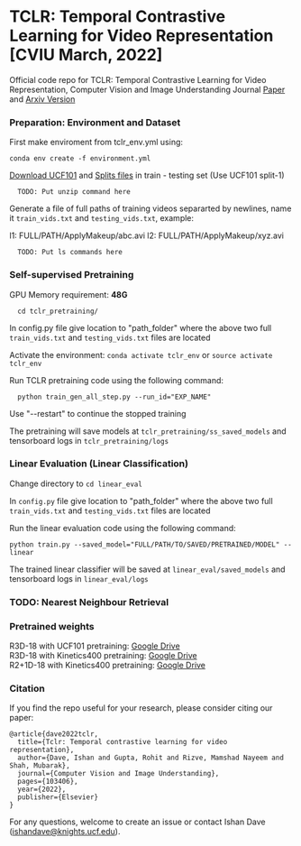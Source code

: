 # TCLR: Temporal Contrastive Learning for Video Representation [CVIU March, 2022]
Official code repo for TCLR: Temporal Contrastive Learning for Video Representation, Computer Vision and Image Understanding Journal [Paper](https://doi.org/10.1016/j.cviu.2022.103406) and [Arxiv Version](https://arxiv.org/abs/2101.07974)

### Preparation: Environment and Dataset

First make enviroment from tclr_env.yml using:

  ```
  conda env create -f environment.yml
  ```

[Download UCF101](https://www.crcv.ucf.edu/data/UCF101/UCF101.rar) and [Splits files](https://www.crcv.ucf.edu/data/UCF101/UCF101TrainTestSplits-RecognitionTask.zip) in train - testing set (Use UCF101 split-1)

```
  TODO: Put unzip command here
  ```

Generate a file of full paths of training videos separarted by newlines, name it `train_vids.txt` and `testing_vids.txt`, example:

l1: FULL/PATH/ApplyMakeup/abc.avi
l2: FULL/PATH/ApplyMakeup/xyz.avi

```
  TODO: Put ls commands here
  ```
  
### Self-supervised Pretraining

GPU Memory requirement: **48G**

```
  cd tclr_pretraining/
  ```
  
In config.py file give location to "path_folder" where the above two full `train_vids.txt` and `testing_vids.txt` files are located 

Activate the environment: `conda activate tclr_env` or `source activate tclr_env`


Run TCLR pretraining code using the following command:
```
  python train_gen_all_step.py --run_id="EXP_NAME"
  ```

Use "--restart" to continue the stopped training

The pretraining will save models at `tclr_pretraining/ss_saved_models` and tensorboard logs in `tclr_pretraining/logs`

### Linear Evaluation (Linear Classification)

Change directory to `cd linear_eval`

In `config.py` file give location to "path_folder" where the above two full `train_vids.txt` and `testing_vids.txt` files are located 

Run the linear evaluation code using the following command:

```
python train.py --saved_model="FULL/PATH/TO/SAVED/PRETRAINED/MODEL" --linear
  ```

The trained linear classifier will be saved at `linear_eval/saved_models` and tensorboard logs in `linear_eval/logs`

### TODO: Nearest Neighbour Retrieval

### Pretrained weights
 
R3D-18 with UCF101 pretraining: [Google Drive](https://drive.google.com/file/d/1Y-YmohPPeZKmd8MO_KVYKDNoIbzpjQWV/view?usp=sharing)<br/>R3D-18 with Kinetics400 pretraining: [Google Drive](https://drive.google.com/file/d/1m-u8N18dYFqP9B2JF3dEYOowKg3xDrds/view?usp=sharing)<br/>R2+1D-18 with Kinetics400 pretraining: [Google Drive](https://drive.google.com/file/d/1cuM4vFJA8wDDYmkQeAhwBUDQD0aDGmqD/view?usp=sharing)

 
### Citation
If you find the repo useful for your research, please consider citing our paper: 
```
@article{dave2022tclr,
  title={Tclr: Temporal contrastive learning for video representation},
  author={Dave, Ishan and Gupta, Rohit and Rizve, Mamshad Nayeem and Shah, Mubarak},
  journal={Computer Vision and Image Understanding},
  pages={103406},
  year={2022},
  publisher={Elsevier}
}
```
For any questions, welcome to create an issue or contact Ishan Dave ([ishandave@knights.ucf.edu](mailto:ishandave@knights.ucf.edu)).
